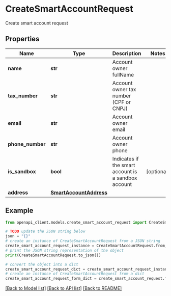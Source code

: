 # CreateSmartAccountRequest

Create smart account request

## Properties

Name | Type | Description | Notes
------------ | ------------- | ------------- | -------------
**name** | **str** | Account owner fullName | 
**tax_number** | **str** | Account owner tax number (CPF or CNPJ) | 
**email** | **str** | Account owner email | 
**phone_number** | **str** | Account owner phone | 
**is_sandbox** | **bool** | Indicates if the smart account is a sandbox account | [optional] 
**address** | [**SmartAccountAddress**](SmartAccountAddress.md) |  | 

## Example

```python
from openapi_client.models.create_smart_account_request import CreateSmartAccountRequest

# TODO update the JSON string below
json = "{}"
# create an instance of CreateSmartAccountRequest from a JSON string
create_smart_account_request_instance = CreateSmartAccountRequest.from_json(json)
# print the JSON string representation of the object
print(CreateSmartAccountRequest.to_json())

# convert the object into a dict
create_smart_account_request_dict = create_smart_account_request_instance.to_dict()
# create an instance of CreateSmartAccountRequest from a dict
create_smart_account_request_form_dict = create_smart_account_request.from_dict(create_smart_account_request_dict)
```
[[Back to Model list]](../README.md#documentation-for-models) [[Back to API list]](../README.md#documentation-for-api-endpoints) [[Back to README]](../README.md)


